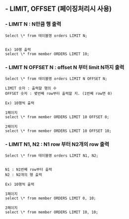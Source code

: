 ## - LIMIT, OFFSET (페이징처리시 사용)

### - LIMIT N : N만큼 행 출력

```
Select \* from 테이블명 orders LIMIT N;


Ex) 10행 출력
select \* from member ORDERS LIMIT 10;
```

### - LIMIT N OFFSET N : offset N 부터 limit N까지 출력

```
Select \* from 테이블명 orders LIMIT N OFFSET N;

LIMIT 숫자 : 출력할 행의 수
OFFSET 숫자 : 몇번째 row부터 출력할 지. (1번째 row면 0)

Ex) 10행씩 출력

1페이지
select \* from member ORDERS LIMIT 10 OFFSET 0;

2페이지
select \* from member ORDERS LIMIT 10 OFFSET 10;

```

### - LIMIT N1, N2 : N1 row 부터 N2개의 row 출력

```
Select \* from 테이블명 orders LIMIT N1, N2;


N1 : N1번째 row부터 출력
N2 : N2개의 행 출력

Ex) 10행씩 출력

1페이지
select \* from member ORDERS LIMIT 0, 10;

2페이지
select \* from member ORDERS LIMIT 10, 10;
```
